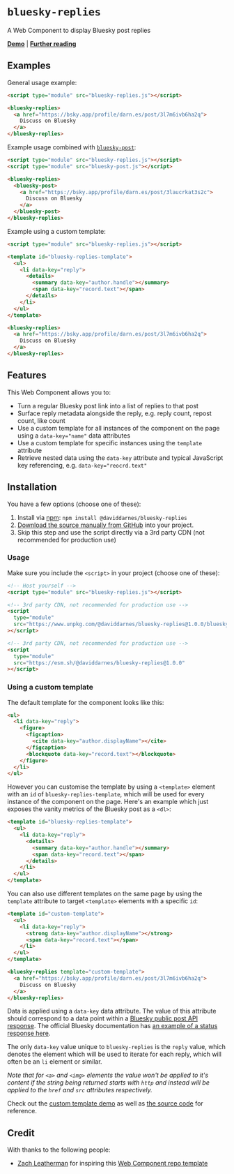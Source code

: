 # `bluesky-replies`

A Web Component to display Bluesky post replies

**[Demo](https://daviddarnes.github.io/bluesky-replies/demo.html)** | **[Further reading](https://darn.es/bluesky-replies-web-component/)**

## Examples

General usage example:

```html
<script type="module" src="bluesky-replies.js"></script>

<bluesky-replies>
  <a href="https://bsky.app/profile/darn.es/post/3l7m6ivb6ha2q">
    Discuss on Bluesky
  </a>
</bluesky-replies>
```

Example usage combined with [`bluesky-post`](https://darn.es/bluesky-post-web-component/):

```html
<script type="module" src="bluesky-replies.js"></script>
<script type="module" src="bluesky-post.js"></script>

<bluesky-replies>
  <bluesky-post>
    <a href="https://bsky.app/profile/darn.es/post/3laucrkat3s2c">
      Discuss on Bluesky
    </a>
  </bluesky-post>
</bluesky-replies>
```

Example using a custom template:

```html
<script type="module" src="bluesky-replies.js"></script>

<template id="bluesky-replies-template">
  <ul>
    <li data-key="reply">
      <details>
        <summary data-key="author.handle"></summary>
        <span data-key="record.text"></span>
      </details>
    </li>
  </ul>
</template>

<bluesky-replies>
  <a href="https://bsky.app/profile/darn.es/post/3l7m6ivb6ha2q">
    Discuss on Bluesky
  </a>
</bluesky-replies>
```

## Features

This Web Component allows you to:

- Turn a regular Bluesky post link into a list of replies to that post
- Surface reply metadata alongside the reply, e.g. reply count, repost count, like count
- Use a custom template for all instances of the component on the page using a `data-key="name"` data attributes
- Use a custom template for specific instances using the `template` attribute
- Retrieve nested data using the `data-key` attribute and typical JavaScript key referencing, e.g. `data-key="reocrd.text"`

## Installation

You have a few options (choose one of these):

1. Install via [npm](https://www.npmjs.com/package/@daviddarnes/bluesky-replies): `npm install @daviddarnes/bluesky-replies`
1. [Download the source manually from GitHub](https://github.com/daviddarnes/bluesky-replies/releases) into your project.
1. Skip this step and use the script directly via a 3rd party CDN (not recommended for production use)

### Usage

Make sure you include the `<script>` in your project (choose one of these):

```html
<!-- Host yourself -->
<script type="module" src="bluesky-replies.js"></script>
```

```html
<!-- 3rd party CDN, not recommended for production use -->
<script
  type="module"
  src="https://www.unpkg.com/@daviddarnes/bluesky-replies@1.0.0/bluesky-replies.js"
></script>
```

```html
<!-- 3rd party CDN, not recommended for production use -->
<script
  type="module"
  src="https://esm.sh/@daviddarnes/bluesky-replies@1.0.0"
></script>
```

### Using a custom template

The default template for the component looks like this:

```html
<ul>
  <li data-key="reply">
    <figure>
      <figcaption>
        <cite data-key="author.displayName"></cite>
      </figcaption>
      <blockquote data-key="record.text"></blockquote>
    </figure>
  </li>
</ul>
```

However you can customise the template by using a `<template>` element with an `id` of `bluesky-replies-template`, which will be used for every instance of the component on the page. Here's an example which just exposes the vanity metrics of the Bluesky post as a `<dl>`:

```html
<template id="bluesky-replies-template">
  <ul>
    <li data-key="reply">
      <details>
        <summary data-key="author.handle"></summary>
        <span data-key="record.text"></span>
      </details>
    </li>
  </ul>
</template>
```

You can also use different templates on the same page by using the `template` attribute to target `<template>` elements with a specific `id`:

```html
<template id="custom-template">
  <ul>
    <li data-key="reply">
      <strong data-key="author.displayName"></strong>
      <span data-key="record.text"></span>
    </li>
  </ul>
</template>

<bluesky-replies template="custom-template">
  <a href="https://bsky.app/profile/darn.es/post/3l7m6ivb6ha2q">
    Discuss on Bluesky
  </a>
</bluesky-replies>
```

Data is applied using a `data-key` data attribute. The value of this attribute should correspond to a data point within a [Bluesky public post API response](https://docs.bsky.app/docs/api/app-bsky-feed-get-posts). The official Bluesky documentation has [an example of a status response here](https://docs.bsky.app/docs/api/app-bsky-feed-get-posts#responses).

The only `data-key` value unique to `bluesky-replies` is the `reply` value, which denotes the element which will be used to iterate for each reply, which will often be an `li` element or similar.

_Note that for `<a>` and `<img>` elements the value won't be applied to it's content if the string being returned starts with `http` and instead will be applied to the `href` and `src` attributes respectively._

Check out the [custom template demo](https://daviddarnes.github.io/bluesky-replies/demo-custom-template.html) as well as [the source code](https://github.com/daviddarnes/bluesky-replies/blob/main/demo-custom-template.html) for reference.

## Credit

With thanks to the following people:

- [Zach Leatherman](https://zachleat.com) for inspiring this [Web Component repo template](https://github.com/daviddarnes/component-template)
